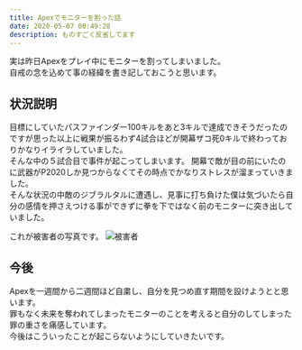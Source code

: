 ```yaml
---
title: Apexでモニターを割った話
date: 2020-05-07 00:49:28
description: ものすごく反省してます
---
```

実は昨日Apexをプレイ中にモニターを割ってしまいました。  
自戒の念を込めて事の経緯を書き記しておこうと思います。
## 状況説明
目標にしていたパスファインダー100キルをあと3キルで達成できそうだったのですが思った以上に戦果が振るわず4試合ほどが開幕ザコ死0キルで終わっておりかなりイライラしていました。  
そんな中の５試合目で事件が起こってしまいます。
開幕で敵が目の前にいたのに武器がP2020しか見つからなくてその時点でかなりストレスが溜まっていきました。  
そんな状況の中敵のジブラルタルに遭遇し、見事に打ち負けた僕は気づいたら自分の感情を押さえつける事ができずに拳を下ではなく前のモニターに突き出していました。  

これが被害者の写真です。
![被害者](被害者.jpg)

## 今後
Apexを一週間から二週間ほど自粛し、自分を見つめ直す期間を設けようとと思います。  
罪もなく未来を奪われてしまったモニターのことを考えると自分のしてしまった罪の重さを痛感しています。  
今後はこういったことが起こらないようにしていきたいです。

